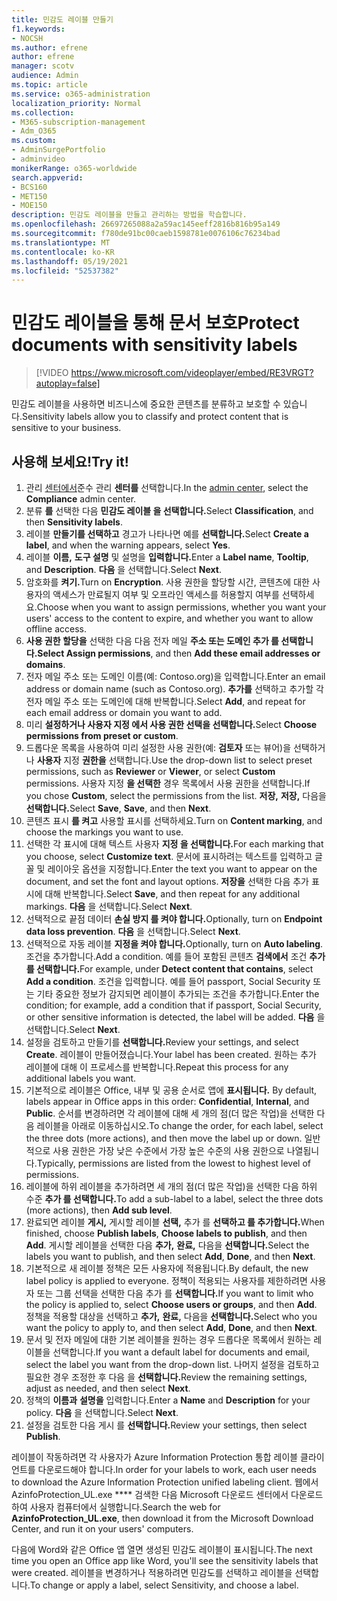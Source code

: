 ```yaml
---
title: 민감도 레이블 만들기
f1.keywords:
- NOCSH
ms.author: efrene
author: efrene
manager: scotv
audience: Admin
ms.topic: article
ms.service: o365-administration
localization_priority: Normal
ms.collection:
- M365-subscription-management
- Adm_O365
ms.custom:
- AdminSurgePortfolio
- adminvideo
monikerRange: o365-worldwide
search.appverid:
- BCS160
- MET150
- MOE150
description: 민감도 레이블을 만들고 관리하는 방법을 학습합니다.
ms.openlocfilehash: 26697265088a2a59ac145eeff2816b816b95a149
ms.sourcegitcommit: f780de91bc00caeb1598781e0076106c76234bad
ms.translationtype: MT
ms.contentlocale: ko-KR
ms.lasthandoff: 05/19/2021
ms.locfileid: "52537382"
---
```

# <a name="protect-documents-with-sensitivity-labels"></a><span data-ttu-id="34f82-103">민감도 레이블을 통해 문서 보호</span><span class="sxs-lookup"><span data-stu-id="34f82-103">Protect documents with sensitivity labels</span></span>

> [!VIDEO https://www.microsoft.com/videoplayer/embed/RE3VRGT?autoplay=false]

<span data-ttu-id="34f82-104">민감도 레이블을 사용하면 비즈니스에 중요한 콘텐츠를 분류하고 보호할 수 있습니다.</span><span class="sxs-lookup"><span data-stu-id="34f82-104">Sensitivity labels allow you to classify and protect content that is sensitive to your business.</span></span>

## <a name="try-it"></a><span data-ttu-id="34f82-105">사용해 보세요!</span><span class="sxs-lookup"><span data-stu-id="34f82-105">Try it!</span></span>

1. <span data-ttu-id="34f82-106">관리 [센터에서](https://admin.microsoft.com)준수 관리 **센터를** 선택합니다.</span><span class="sxs-lookup"><span data-stu-id="34f82-106">In the [admin center](https://admin.microsoft.com), select the **Compliance** admin center.</span></span>
1. <span data-ttu-id="34f82-107">분류 **를** 선택한 다음 **민감도 레이블 을 선택합니다.**</span><span class="sxs-lookup"><span data-stu-id="34f82-107">Select **Classification**, and then **Sensitivity labels**.</span></span>
1. <span data-ttu-id="34f82-108">레이블 **만들기를 선택하고** 경고가 나타나면 예를 **선택합니다.**</span><span class="sxs-lookup"><span data-stu-id="34f82-108">Select **Create a label**, and when the warning appears, select **Yes**.</span></span>
1. <span data-ttu-id="34f82-109">레이블 **이름,** **도구 설명** 및 설명을 **입력합니다.**</span><span class="sxs-lookup"><span data-stu-id="34f82-109">Enter a **Label name**, **Tooltip**, and **Description**.</span></span> <span data-ttu-id="34f82-110">**다음** 을 선택합니다.</span><span class="sxs-lookup"><span data-stu-id="34f82-110">Select **Next**.</span></span>
1. <span data-ttu-id="34f82-111">암호화를 **켜기.**</span><span class="sxs-lookup"><span data-stu-id="34f82-111">Turn on **Encryption**.</span></span> <span data-ttu-id="34f82-112">사용 권한을 할당할 시간, 콘텐츠에 대한 사용자의 액세스가 만료될지 여부 및 오프라인 액세스를 허용할지 여부를 선택하세요.</span><span class="sxs-lookup"><span data-stu-id="34f82-112">Choose when you want to assign permissions, whether you want your users' access to the content to expire, and whether you want to allow offline access.</span></span>
1. <span data-ttu-id="34f82-113">**사용 권한 할당을** 선택한 다음 다음 전자 메일 **주소 또는 도메인 추가 를 선택합니다.**</span><span class="sxs-lookup"><span data-stu-id="34f82-113">**Select Assign permissions**, and then **Add these email addresses or domains**.</span></span>
1. <span data-ttu-id="34f82-114">전자 메일 주소 또는 도메인 이름(예: Contoso.org)을 입력합니다.</span><span class="sxs-lookup"><span data-stu-id="34f82-114">Enter an email address or domain name (such as Contoso.org).</span></span>  <span data-ttu-id="34f82-115">**추가를** 선택하고 추가할 각 전자 메일 주소 또는 도메인에 대해 반복합니다.</span><span class="sxs-lookup"><span data-stu-id="34f82-115">Select **Add**, and repeat for each email address or domain you want to add.</span></span>
1. <span data-ttu-id="34f82-116">미리 **설정하거나 사용자 지정 에서 사용 권한 선택을 선택합니다.**</span><span class="sxs-lookup"><span data-stu-id="34f82-116">Select **Choose permissions from preset or custom**.</span></span>
1. <span data-ttu-id="34f82-117">드롭다운 목록을 사용하여 미리 설정한 사용 권한(예: **검토자** 또는 뷰어)을 선택하거나 **사용자** 지정 **권한을** 선택합니다.</span><span class="sxs-lookup"><span data-stu-id="34f82-117">Use the drop-down list to select preset permissions, such as **Reviewer** or **Viewer**, or select **Custom** permissions.</span></span> <span data-ttu-id="34f82-118">사용자 지정 **을 선택한** 경우 목록에서 사용 권한을 선택합니다.</span><span class="sxs-lookup"><span data-stu-id="34f82-118">If you chose **Custom**, select the permissions from the list.</span></span> <span data-ttu-id="34f82-119">**저장,** **저장,** 다음을 **선택합니다.**</span><span class="sxs-lookup"><span data-stu-id="34f82-119">Select **Save**, **Save**, and then **Next**.</span></span>
1. <span data-ttu-id="34f82-120">콘텐츠 표시 **를 켜고** 사용할 표시를 선택하세요.</span><span class="sxs-lookup"><span data-stu-id="34f82-120">Turn on **Content marking**, and choose the markings you want to use.</span></span>
1. <span data-ttu-id="34f82-121">선택한 각 표시에 대해 텍스트 사용자 **지정 을 선택합니다.**</span><span class="sxs-lookup"><span data-stu-id="34f82-121">For each marking that you choose, select **Customize text**.</span></span> <span data-ttu-id="34f82-122">문서에 표시하려는 텍스트를 입력하고 글꼴 및 레이아웃 옵션을 지정합니다.</span><span class="sxs-lookup"><span data-stu-id="34f82-122">Enter the text you want to appear on the document, and set the font and layout options.</span></span> <span data-ttu-id="34f82-123">**저장을** 선택한 다음 추가 표시에 대해 반복합니다.</span><span class="sxs-lookup"><span data-stu-id="34f82-123">Select **Save**, and then repeat for any additional markings.</span></span> <span data-ttu-id="34f82-124">**다음** 을 선택합니다.</span><span class="sxs-lookup"><span data-stu-id="34f82-124">Select **Next**.</span></span>
1. <span data-ttu-id="34f82-125">선택적으로 끝점 데이터 **손실 방지 를 켜야 합니다.**</span><span class="sxs-lookup"><span data-stu-id="34f82-125">Optionally, turn on **Endpoint data loss prevention**.</span></span> <span data-ttu-id="34f82-126">**다음** 을 선택합니다.</span><span class="sxs-lookup"><span data-stu-id="34f82-126">Select **Next**.</span></span>
1. <span data-ttu-id="34f82-127">선택적으로 자동 레이블 **지정을 켜야 합니다.**</span><span class="sxs-lookup"><span data-stu-id="34f82-127">Optionally, turn on **Auto labeling**.</span></span> <span data-ttu-id="34f82-128">조건을 추가합니다.</span><span class="sxs-lookup"><span data-stu-id="34f82-128">Add a condition.</span></span> <span data-ttu-id="34f82-129">예를 들어 포함된 콘텐츠 **검색에서** 조건 **추가 를 선택합니다.**</span><span class="sxs-lookup"><span data-stu-id="34f82-129">For example, under **Detect content that contains**, select **Add a condition**.</span></span> <span data-ttu-id="34f82-130">조건을 입력합니다. 예를 들어 passport, Social Security 또는 기타 중요한 정보가 감지되면 레이블이 추가되는 조건을 추가합니다.</span><span class="sxs-lookup"><span data-stu-id="34f82-130">Enter the condition; for example, add a condition that if passport, Social Security, or other sensitive information is detected, the label will be added.</span></span> <span data-ttu-id="34f82-131">**다음** 을 선택합니다.</span><span class="sxs-lookup"><span data-stu-id="34f82-131">Select **Next**.</span></span>
1. <span data-ttu-id="34f82-132">설정을 검토하고 만들기를 **선택합니다.**</span><span class="sxs-lookup"><span data-stu-id="34f82-132">Review your settings, and select **Create**.</span></span> <span data-ttu-id="34f82-133">레이블이 만들어졌습니다.</span><span class="sxs-lookup"><span data-stu-id="34f82-133">Your label has been created.</span></span> <span data-ttu-id="34f82-134">원하는 추가 레이블에 대해 이 프로세스를 반복합니다.</span><span class="sxs-lookup"><span data-stu-id="34f82-134">Repeat this process for any additional labels you want.</span></span>
1. <span data-ttu-id="34f82-135">기본적으로 레이블은 Office, 내부 및 공용 순서로 앱에 **표시됩니다.** </span><span class="sxs-lookup"><span data-stu-id="34f82-135">By default, labels appear in Office apps in this order: **Confidential**, **Internal**, and **Public**.</span></span> <span data-ttu-id="34f82-136">순서를 변경하려면 각 레이블에 대해 세 개의 점(더 많은 작업)을 선택한 다음 레이블을 아래로 이동하십시오.</span><span class="sxs-lookup"><span data-stu-id="34f82-136">To change the order, for each label, select the three dots (more actions), and then move the label up or down.</span></span> <span data-ttu-id="34f82-137">일반적으로 사용 권한은 가장 낮은 수준에서 가장 높은 수준의 사용 권한으로 나열됩니다.</span><span class="sxs-lookup"><span data-stu-id="34f82-137">Typically, permissions are listed from the lowest to highest level of permissions.</span></span>
1. <span data-ttu-id="34f82-138">레이블에 하위 레이블을 추가하려면 세 개의 점(더 많은 작업)을 선택한 다음 하위 수준 **추가 를 선택합니다.**</span><span class="sxs-lookup"><span data-stu-id="34f82-138">To add a sub-label to a label, select the three dots (more actions), then **Add sub level**.</span></span>
1. <span data-ttu-id="34f82-139">완료되면 레이블 **게시,** 게시할 레이블 **선택,** 추가 를 **선택하고 를 추가합니다.**</span><span class="sxs-lookup"><span data-stu-id="34f82-139">When finished, choose **Publish labels**, **Choose labels to publish**, and then **Add**.</span></span> <span data-ttu-id="34f82-140">게시할 레이블을 선택한 다음 **추가,** **완료,** 다음을 **선택합니다.**</span><span class="sxs-lookup"><span data-stu-id="34f82-140">Select the labels you want to publish, and then select **Add**, **Done**, and then **Next**.</span></span>
1. <span data-ttu-id="34f82-141">기본적으로 새 레이블 정책은 모든 사용자에 적용됩니다.</span><span class="sxs-lookup"><span data-stu-id="34f82-141">By default, the new label policy is applied to everyone.</span></span> <span data-ttu-id="34f82-142">정책이 적용되는 사용자를 제한하려면 사용자 또는 그룹 선택을 선택한 다음 추가 를 **선택합니다.**</span><span class="sxs-lookup"><span data-stu-id="34f82-142">If you want to limit who the policy is applied to, select **Choose users or groups**, and then **Add**.</span></span> <span data-ttu-id="34f82-143">정책을 적용할 대상을 선택하고 **추가,** **완료,** 다음을 **선택합니다.**</span><span class="sxs-lookup"><span data-stu-id="34f82-143">Select who you want the policy to apply to, and then select **Add**, **Done**, and then **Next**.</span></span>
1. <span data-ttu-id="34f82-144">문서 및 전자 메일에 대한 기본 레이블을 원하는 경우 드롭다운 목록에서 원하는 레이블을 선택합니다.</span><span class="sxs-lookup"><span data-stu-id="34f82-144">If you want a default label for documents and email, select the label you want from the drop-down list.</span></span> <span data-ttu-id="34f82-145">나머지 설정을 검토하고 필요한 경우 조정한 후 다음 을 **선택합니다.**</span><span class="sxs-lookup"><span data-stu-id="34f82-145">Review the remaining settings, adjust as needed, and then select **Next**.</span></span>
1. <span data-ttu-id="34f82-146">정책의 **이름과** **설명을** 입력합니다.</span><span class="sxs-lookup"><span data-stu-id="34f82-146">Enter a **Name** and **Description** for your policy.</span></span> <span data-ttu-id="34f82-147">**다음** 을 선택합니다.</span><span class="sxs-lookup"><span data-stu-id="34f82-147">Select **Next**.</span></span>
1. <span data-ttu-id="34f82-148">설정을 검토한 다음 게시 를 **선택합니다.**</span><span class="sxs-lookup"><span data-stu-id="34f82-148">Review your settings, then select **Publish**.</span></span>

<span data-ttu-id="34f82-149">레이블이 작동하려면 각 사용자가 Azure Information Protection 통합 레이블 클라이언트를 다운로드해야 합니다.</span><span class="sxs-lookup"><span data-stu-id="34f82-149">In order for your labels to work, each user needs to download the Azure Information Protection unified labeling client.</span></span> <span data-ttu-id="34f82-150">웹에서AzinfoProtection_UL.exe \*\*\*\* 검색한 다음 Microsoft 다운로드 센터에서 다운로드하여 사용자 컴퓨터에서 실행합니다.</span><span class="sxs-lookup"><span data-stu-id="34f82-150">Search the web for **AzinfoProtection_UL.exe**, then download it from the Microsoft Download Center, and run it on your users' computers.</span></span>

<span data-ttu-id="34f82-151">다음에 Word와 같은 Office 앱 열면 생성된 민감도 레이블이 표시됩니다.</span><span class="sxs-lookup"><span data-stu-id="34f82-151">The next time you open an Office app like Word, you'll see the sensitivity labels that were created.</span></span> <span data-ttu-id="34f82-152">레이블을 변경하거나 적용하려면 민감도를 선택하고 레이블을 선택합니다.</span><span class="sxs-lookup"><span data-stu-id="34f82-152">To change or apply a label, select Sensitivity, and choose a label.</span></span>

